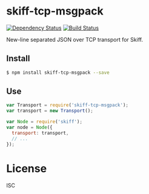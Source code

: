 # skiff-tcp-msgpack

[![Dependency Status](https://david-dm.org/pgte/skiff-tcp-msgpack.svg)](https://david-dm.org/pgte/skiff-tcp-msgpack)
[![Build Status](https://travis-ci.org/pgte/skiff-tcp-msgpack.svg?branch=master)](https://travis-ci.org/pgte/skiff-tcp-msgpack)

New-line separated JSON over TCP transport for Skiff.

## Install

```bash
$ npm install skiff-tcp-msgpack --save
```

## Use

```javascript
var Transport = require('skiff-tcp-msgpack');
var transport = new Transport();

var Node = require('skiff');
var node = Node({
  transport: transport,
  // ...
});
```

# License

ISC